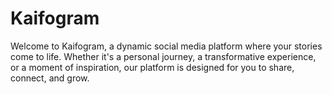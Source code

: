 # Kaifogram
Welcome to Kaifogram, a dynamic social media platform where your stories come to life. Whether it's a personal journey, a transformative experience, or a moment of inspiration, our platform is designed for you to share, connect, and grow.
